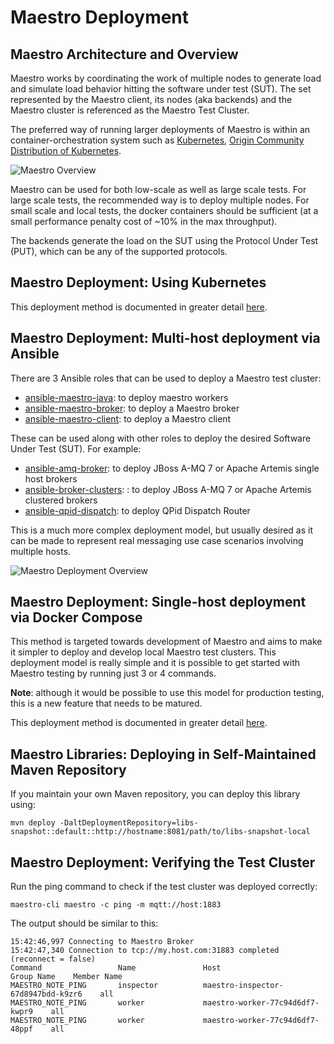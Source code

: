 Maestro Deployment
============

Maestro Architecture and Overview
----

Maestro works by coordinating the work of multiple nodes to generate load and simulate load behavior 
hitting the software under test (SUT). The set represented by the Maestro client, its nodes (aka backends)
and the Maestro cluster is referenced as the Maestro Test Cluster.

The preferred way of running larger deployments of Maestro is within an container-orchestration system such as
[Kubernetes](http://kubernetes.io), [Origin Community Distribution of Kubernetes](http://www.okd.io).

![Maestro Overview](figures/maestro_architecture.png)

Maestro can be used for both low-scale as well as large scale tests. For large scale tests, the recommended
way is to deploy multiple nodes. For small scale and local tests, the docker containers should be sufficient (at a 
small performance penalty cost of ~10% in the max throughput).

The backends generate the load on the SUT using the Protocol Under Test (PUT), which can be any of the supported
protocols.

Maestro Deployment: Using Kubernetes
----

This deployment method is documented in greater detail [here](../kubernetes).

Maestro Deployment: Multi-host deployment via Ansible
----

There are 3 Ansible roles that can be used to deploy a Maestro test cluster: 
* [ansible-maestro-java](https://github.com/msgqe/ansible-maestro-java): to deploy maestro workers
* [ansible-maestro-broker](https://github.com/msgqe/ansible-maestro-broker): to deploy a Maestro broker
* [ansible-maestro-client](https://github.com/msgqe/ansible-maestro-client): to deploy a Maestro client

These can be used along with other roles to deploy the desired Software Under Test (SUT). 
For example:
* [ansible-amq-broker](https://github.com/msgqe/ansible-amq-broker): to deploy JBoss A-MQ 7 or Apache Artemis single host brokers
* [ansible-broker-clusters](https://github.com/msgqe/ansible-broker-clusters): : to deploy JBoss A-MQ 7 or Apache Artemis clustered brokers
* [ansible-qpid-dispatch](https://github.com/rh-messaging-qe/ansible-qpid-dispatch): to deploy QPid Dispatch Router

This is a much more complex deployment model, but usually desired as it can be made to 
represent real messaging use case scenarios involving multiple hosts.

![Maestro Deployment Overview](figures/maestro_deployment.png)

Maestro Deployment: Single-host deployment via Docker Compose
----

This method is targeted towards development of Maestro and aims to make it simpler to 
deploy and develop local Maestro test clusters. This deployment model is really simple and
it is possible to get started with Maestro testing by running just 3 or 4 commands.

**Note**: although it would be possible to use this model for production testing, this is 
a new feature that needs to be matured.  

This deployment method is documented in greater detail [here](../docker-compose/maestro).


Maestro Libraries: Deploying in Self-Maintained Maven Repository
----

If you maintain your own Maven repository, you can deploy this library using:

```
mvn deploy -DaltDeploymentRepository=libs-snapshot::default::http://hostname:8081/path/to/libs-snapshot-local
```

Maestro Deployment: Verifying the Test Cluster
---- 

Run the ping command to check if the test cluster was deployed correctly: 

```
maestro-cli maestro -c ping -m mqtt://host:1883
```

The output should be similar to this:

```
15:42:46,997 Connecting to Maestro Broker
15:42:47,340 Connection to tcp://my.host.com:31883 completed (reconnect = false)
Command                 Name               Host                              Group Name    Member Name
MAESTRO_NOTE_PING       inspector          maestro-inspector-67d8947bdd-k9zr6    all                     
MAESTRO_NOTE_PING       worker             maestro-worker-77c94d6df7-kwpr9    all                     
MAESTRO_NOTE_PING       worker             maestro-worker-77c94d6df7-48ppf    all        
```